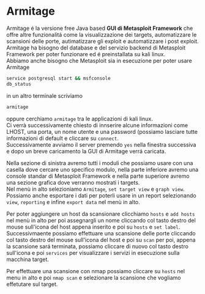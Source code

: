 
# Armitage
Armitage é la versione free Java based **GUI di Metasploit Framework** che offre altre funzionalitá come la visualizzazione dei targets, automatizzare le scansioni delle porte, autimatizzare gli exploit e automatizzare i post exploit. <br>
Armitage ha bisogno del database e del servizio backend di Metasploit Framework per poter funzionare ed é preinstallata su kali linux. <br>
Abbiamo anche bisogno che Metasploit sia in esecuzione per poter usare Armitage
```bash
service postgresql start && msfconsole
db_status
```
in un altro terminale scriviamo 
```bash
armitage
```
oppure cerchiamo `armitage` tra le applicazioni di kali linux. <br>
Ci verrà successivamente chiesto di innserire alcune informazioni come LHOST, una porta, un nome utente e una password (possiamo lasciare tutte informazioni di default e cliccare su `connect`. <br>
Successivamente avviamo il server premendo `yes` nella finestra successiva e dopo un breve caricamento la GUI di Armitage verrá caricata. <br>

Nella sezione di sinistra avremo tutti i moduli che possiamo usare con una casella dove cercare uno specifico modulo, nella parte inferiore avremo una console standar di Metasploit Framework e nella parte superiore avremo una sezione grafica dove verranno mostrati i targets. <br>
Nel menù in alto selezioniamo `Armitage`, `set target view` e `graph view`. <br>
Possiamo anche esportare i dati per poterli usare in un report selezionando `view`, `reporting` e infine `export data` nel menù in alto. <br>

Per poter aggiungere un host da scansionare clicchiamo `hosts` e `add hosts` nel menù in alto per poi assegnargli un nome cliccando col tasto destro del mouse sull'icona del host appena inserito e poi su `hosts` e `set label`. <br>
Successivmaente possiamo effettuare una scansione delle porte cliccando col tasto destro del mouse sull'icona del host e poi su `scan` per poi, appena la scansione sará terminata, possiamo cliccare di nuovo col tasto destro sull'icona e poi `services` per visualizzare i servizi in esecuzione sulla macchina target. 

Per effettuare una scansione con nmap possiamo cliccare su `hosts` nel menu in alto e poi `nmap scan` e selezionare la scansione che vogliamo effetutare sul target. 
